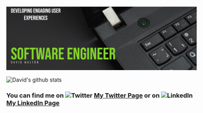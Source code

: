![Header](https://raw.githubusercontent.com/djwalto/djwalto/master/DavidBanner.png)

![David's github stats](https://github-readme-stats.vercel.app/api?username=djwalto&theme=dark&show_icons=true) 

### You can find me on ![Twitter](http://i.imgur.com/wWzX9uB.png) [My Twitter Page](https://twitter.com/djwalto01) or on ![LinkedIn](https://raw.githubusercontent.com/MartinHeinz/MartinHeinz/master/linkedin-3-16.png) [My LinkedIn Page](https://www.linkedin.com/in/davidwaltonkc/)
<!--
**djwalto/djwalto** is a ✨ _special_ ✨ repository because its `README.md` (this file) appears on your GitHub profile.

Here are some ideas to get you started:

- 🔭 I’m currently working on ...
- 🌱 I’m currently learning ...
- 👯 I’m looking to collaborate on ...
- 🤔 I’m looking for help with ...
- 💬 Ask me about ...
- 📫 How to reach me: ...
- 😄 Pronouns: ...
- ⚡ Fun fact: ...
-->
